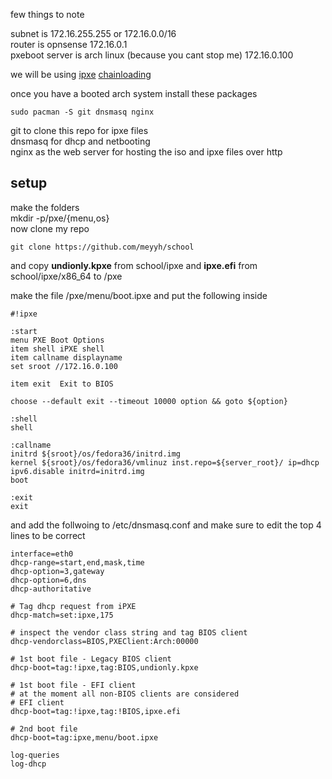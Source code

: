 few things to note 

subnet is 172.16.255.255 or 172.16.0.0/16  
router is opnsense 172.16.0.1  
pxeboot server is arch linux (because you cant stop me) 172.16.0.100

we will be using [ipxe](https://ipxe.org) [chainloading](https://ipxe.org/howto/chainloading)

once you have a booted arch system install these packages

```
sudo pacman -S git dnsmasq nginx
```
git to clone this repo for ipxe files  
dnsmasq for dhcp and netbooting  
nginx as the web server for hosting the iso and ipxe files over http  

## setup
make the folders  
mkdir -p/pxe/{menu,os}  
now clone my repo  
```
git clone https://github.com/meyyh/school
```
and copy **undionly.kpxe** from school/ipxe and **ipxe.efi** from school/ipxe/x86_64 to /pxe  

make the file /pxe/menu/boot.ipxe and put the following inside  
```
#!ipxe

:start
menu PXE Boot Options
item shell iPXE shell
item callname displayname
set sroot //172.16.0.100

item exit  Exit to BIOS

choose --default exit --timeout 10000 option && goto ${option}

:shell
shell

:callname
initrd ${sroot}/os/fedora36/initrd.img
kernel ${sroot}/os/fedora36/vmlinuz inst.repo=${server_root}/ ip=dhcp ipv6.disable initrd=initrd.img
boot

:exit
exit
```

and add the follwoing to /etc/dnsmasq.conf and make sure to edit the top 4 lines to be correct
```
interface=eth0
dhcp-range=start,end,mask,time
dhcp-option=3,gateway
dhcp-option=6,dns
dhcp-authoritative

# Tag dhcp request from iPXE
dhcp-match=set:ipxe,175

# inspect the vendor class string and tag BIOS client
dhcp-vendorclass=BIOS,PXEClient:Arch:00000

# 1st boot file - Legacy BIOS client
dhcp-boot=tag:!ipxe,tag:BIOS,undionly.kpxe

# 1st boot file - EFI client
# at the moment all non-BIOS clients are considered
# EFI client
dhcp-boot=tag:!ipxe,tag:!BIOS,ipxe.efi

# 2nd boot file
dhcp-boot=tag:ipxe,menu/boot.ipxe

log-queries
log-dhcp
```
